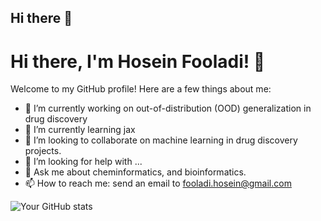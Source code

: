 ## Hi there 👋

# Hi there, I'm Hosein Fooladi! 👋

Welcome to my GitHub profile! Here are a few things about me:

- 🔭 I’m currently working on out-of-distribution (OOD) generalization in drug discovery
- 🌱 I’m currently learning jax
- 👯 I’m looking to collaborate on machine learning in drug discovery projects.
- 🤔 I’m looking for help with ... 
- 💬 Ask me about cheminformatics, and bioinformatics.
- 📫 How to reach me: send an email to fooladi.hosein@gmail.com

![Your GitHub stats](https://github-readme-stats.vercel.app/api?username=HFooladi&show_icons=true&theme=radical)
